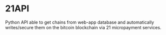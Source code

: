 # 21API

Python API able to get chains from web-app database and automatically
writes/secure them on the bitcoin blockchain via 21 micropayment services.
